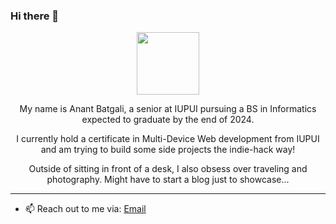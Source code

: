 ### Hi there 👋

<div id="header" align="center">
  <img src="https://media.giphy.com/media/ZEUODEtQiUZWGg6IHR/giphy.gif" width="100"/>
  <p>My name is Anant Batgali, a senior at IUPUI pursuing a BS in Informatics expected to graduate by the end of 2024.</p>
  <p>I currently hold a certificate in Multi-Device Web development from IUPUI and am trying to build some side projects the indie-hack way!
  <p>Outside of sitting in front of a desk, I also obsess over traveling and photography. Might have to start a blog just to showcase... </p>
</div>
<hr>

- 📫 Reach out to me via: <a href="mailto:anantb7@proton.me">Email</a>
<!--- ⚡ Fun fact: ...-->
<!--- 👯 I’m looking to collaborate on ... -->

